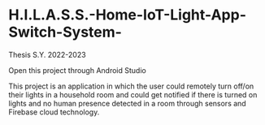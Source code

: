 # H.I.L.A.S.S.-Home-IoT-Light-App-Switch-System-
Thesis S.Y. 2022-2023

Open this project through Android Studio

This project is an application in which the user could remotely turn off/on their lights in a household room and could get notified if there is turned on lights
and no human presence detected in a room through sensors and Firebase cloud technology.
